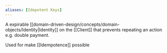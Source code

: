 ```yaml
---
aliases: [Idepotent Keys]
---
```


A expirable [[domain-driven-design/concepts/domain-objects/Identity|Identity]] on the [[Client]] that prevents repeating an action e.g. double payment.

Used for make [[Idempotence]] possible